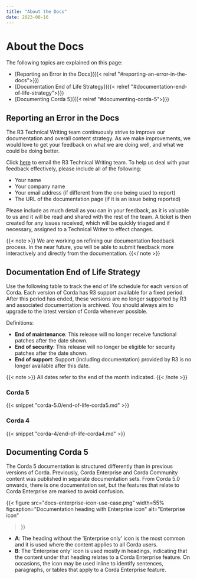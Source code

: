 ```yaml
---
title: "About the Docs"
date: 2023-08-16
---
```

# About the Docs
The following topics are explained on this page:
* [Reporting an Error in the Docs]({{< relref "#reporting-an-error-in-the-docs">}})
* [Documentation End of Life Strategy]({{< relref "#documentation-end-of-life-strategy">}})
* [Documenting Corda 5]({{< relref "#documenting-corda-5">}})

## Reporting an Error in the Docs
The R3 Technical Writing team continuously strive to improve our documentation and overall content strategy. As we make improvements, we would love to get your feedback on what we are doing well, and what we could be doing better. 

Click [here](mailto:docs@r3.com) to email the R3 Technical Writing team. To help us deal with your feedback effectively, please include all of the following:

* Your name
* Your company name
* Your email address (if different from the one being used to report)
* The URL of the documentation page (if it is an issue being reported)

Please include as much detail as you can in your feedback, as it is valuable to us and it will be read and shared with the rest of the team. A ticket is then created for any issues received, which will be quickly triaged and if necessary, assigned to a Technical Writer to effect changes.

{{< note >}}
We are working on refining our documentation feedback process. In the near future, you will be able to submit feedback more interactively and directly from the documentation.
{{</ note >}}

## Documentation End of Life Strategy
Use the following table to track the end of life schedule for each version of Corda. Each version of Corda has R3 support available for a fixed period. 
After this period has ended, these versions are no longer supported by R3 and associated documentation is archived. You should always aim to upgrade to the latest version of Corda whenever possible.

Definitions:

* **End of maintenance**: This release will no longer receive functional patches after the date shown.
* **End of security**: This release will no longer be eligible for security patches after the date shown.
* **End of support**: Support (including documentation) provided by R3 is no longer available after this date.

{{< note >}}
All dates refer to the end of the month indicated.
{{< /note >}}

### Corda 5

{{< snippet "corda-5.0/end-of-life-corda5.md" >}}

### Corda 4

{{< snippet "corda-4/end-of-life-corda4.md" >}}

## Documenting Corda 5
The Corda 5 documentation is structured differently than in previous versions of Corda. Previously, Corda Enterprise and Corda Community content was published in separate documentation sets. 
From Corda 5.0 onwards, there is one documentation set, but the features that relate to Corda Enterprise are marked to avoid confusion. 

{{< 
  figure
	 src="docs-enterprise-icon-use-case.png"
   width=55%
	 figcaption="Documentation heading with Enterprise icon"
	 alt="Enterprise icon"
>}}

* **A**: The heading without the 'Enterprise only' icon is the most common and it is used where the content applies to all Corda users.
* **B**: The ‘Enterprise only' icon is used mostly in headings, indicating that the content under that heading relates to a Corda Enterprise feature. On occasions, the icon may be used inline to identify sentences, paragraphs, or tables that apply to a Corda Enterprise feature.